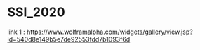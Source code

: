 # SSI_2020
link 1 : https://www.wolframalpha.com/widgets/gallery/view.jsp?id=540d8e149b5e7de92553fdd7b1093f6d
